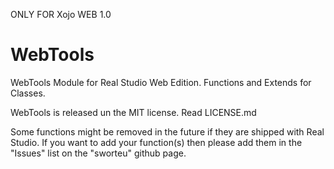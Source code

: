 ONLY FOR Xojo WEB 1.0

WebTools
========

WebTools Module for Real Studio Web Edition.
Functions and Extends for Classes.

WebTools is released un the MIT license.
Read LICENSE.md

Some functions might be removed in the future if they are shipped with Real Studio.
If you want to add your function(s) then please add them in the "Issues" list on the "sworteu" github page.
